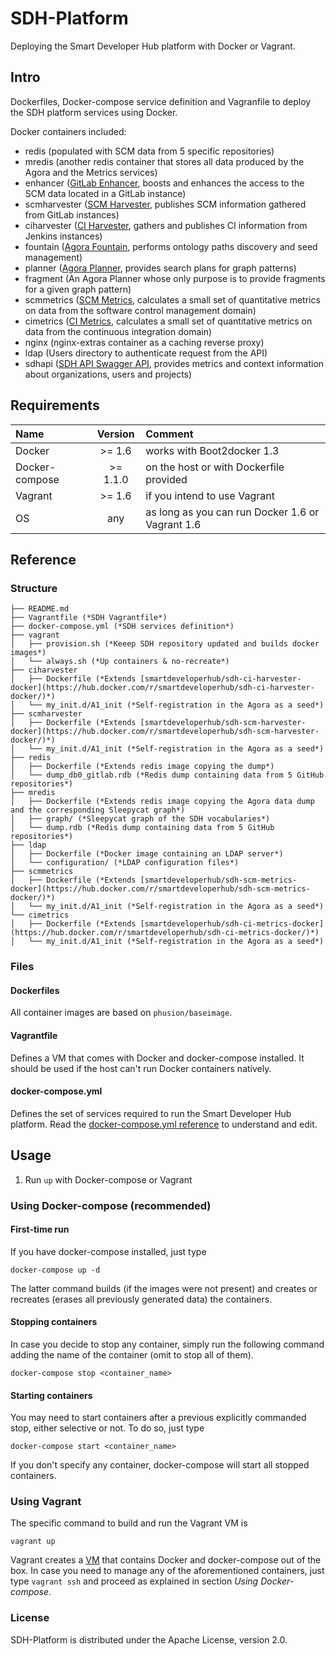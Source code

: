# SDH-Platform
Deploying the Smart Developer Hub platform with Docker or Vagrant.

## Intro
Dockerfiles, Docker-compose service definition and Vagranfile to deploy the SDH platform services using Docker.

Docker containers included:

- redis (populated with SCM data from 5 specific repositories)
- mredis (another redis container that stores all data produced by the Agora and the Metrics services)
- enhancer ([GitLab Enhancer](https://github.com/SmartDeveloperHub/gitlab-enhancer), boosts and enhances the access to the SCM data located in a GitLab instance)
- scmharvester ([SCM Harvester](https://github.com/SmartDeveloperHub/sdh-scm-harvester), publishes SCM information gathered from GitLab instances)
- ciharvester ([CI Harvester](https://github.com/SmartDeveloperHub/sdh-ci-harvester), gathers and publishes CI information from Jenkins instances)
- fountain ([Agora Fountain](https://github.com/SmartDeveloperHub/agora-fountain), performs ontology paths discovery and seed management)
- planner ([Agora Planner](https://github.com/SmartDeveloperHub/agora-planner), provides search plans for graph patterns)
- fragment (An Agora Planner whose only purpose is to provide fragments for a given graph pattern)
- scmmetrics ([SCM Metrics](https://github.com/SmartDeveloperHub/sdh-scm-metrics), calculates a small set of quantitative metrics on data from the software control management domain)
- cimetrics ([CI Metrics](https://github.com/SmartDeveloperHub/sdh-ci-metrics), calculates a small set of quantitative metrics on data from the continuous integration domain)
- nginx (nginx-extras container as a caching reverse proxy)
- ldap (Users directory to authenticate request from the API)
- sdhapi ([SDH API Swagger API](https://github.com/SmartDeveloperHub/sdh-api), provides metrics and context information about organizations, users and projects)

## Requirements
|Name			|Version		|Comment										  |
|:--------------|:-------------:|:------------------------------------------------|
|Docker			|\>= 1.6 		|works with Boot2docker 1.3						  |
|Docker-compose	|\>= 1.1.0 		|on the host or with Dockerfile provided	  	  |
|Vagrant		|\>= 1.6 		|if you intend to use Vagrant				  	  |
|OS				|any	 		|as long as you can run Docker 1.6 or Vagrant 1.6 |

## Reference
### Structure
	├── README.md
	├── Vagrantfile (*SDH Vagrantfile*)
	├── docker-compose.yml (*SDH services definition*)
	├── vagrant
	│   ├── provision.sh (*Keeep SDH repository updated and builds docker images*)
	│   └── always.sh (*Up containers & no-recreate*)
	├── ciharvester
	│   ├── Dockerfile (*Extends [smartdeveloperhub/sdh-ci-harvester-docker](https://hub.docker.com/r/smartdeveloperhub/sdh-ci-harvester-docker/)*)
	│   └── my_init.d/A1_init (*Self-registration in the Agora as a seed*)
	├── scmharvester
	│   ├── Dockerfile (*Extends [smartdeveloperhub/sdh-scm-harvester-docker](https://hub.docker.com/r/smartdeveloperhub/sdh-scm-harvester-docker/)*)
	│   └── my_init.d/A1_init (*Self-registration in the Agora as a seed*)
	├── redis
	│   ├── Dockerfile (*Extends redis image copying the dump*)
	│   └── dump_db0_gitlab.rdb (*Redis dump containing data from 5 GitHub repositories*)
	├── mredis
	│   ├── Dockerfile (*Extends redis image copying the Agora data dump and the corresponding Sleepycat graph*)
	│   ├── graph/ (*Sleepycat graph of the SDH vocabularies*)
	│   └── dump.rdb (*Redis dump containing data from 5 GitHub repositories*)
	├── ldap
	│   ├── Dockerfile (*Docker image containing an LDAP server*)
	│   └── configuration/ (*LDAP configuration files*)
	├── scmmetrics
	│   ├── Dockerfile (*Extends [smartdeveloperhub/sdh-scm-metrics-docker](https://hub.docker.com/r/smartdeveloperhub/sdh-scm-metrics-docker/)*)
	│   └── my_init.d/A1_init (*Self-registration in the Agora as a seed*)
	└── cimetrics
	│   ├── Dockerfile (*Extends [smartdeveloperhub/sdh-ci-metrics-docker](https://hub.docker.com/r/smartdeveloperhub/sdh-ci-metrics-docker/)*)
	│   └── my_init.d/A1_init (*Self-registration in the Agora as a seed*)

### Files
#### Dockerfiles
All container images are based on `phusion/baseimage`.

#### Vagrantfile
Defines a VM that comes with Docker and docker-compose installed. It should be used if the host can't run Docker containers natively.

#### docker-compose.yml
Defines the set of services required to run the Smart Developer Hub platform. Read the [docker-compose.yml reference](http://docs.docker.com/compose/yml/) to understand and edit.

## Usage
1. Run `up` with Docker-compose or Vagrant

### Using Docker-compose (recommended)

#### First-time run

If you have docker-compose installed, just type

	docker-compose up -d

The latter command builds (if the images were not present) and creates or recreates (erases all previously generated data) the containers.

#### Stopping containers

In case you decide to stop any container, simply run the following command adding the name of the container (omit to stop all of them).

	docker-compose stop <container_name>

#### Starting containers

You may need to start containers after a previous explicitly commanded stop, either selective or not. To do so, just type

	docker-compose start <container_name>

If you don't specify any container, docker-compose will start all stopped containers.

### Using Vagrant

The specific command to build and run the Vagrant VM is

	vagrant up

Vagrant creates a [VM](https://atlas.hashicorp.com/alejandrofcarrera/boxes/trusty64-docker) that contains Docker and docker-compose out of the box. In case you need to manage any of the aforementioned containers, just type `vagrant ssh` and proceed as explained in section *Using Docker-compose*.

### License

SDH-Platform is distributed under the Apache License, version 2.0.
